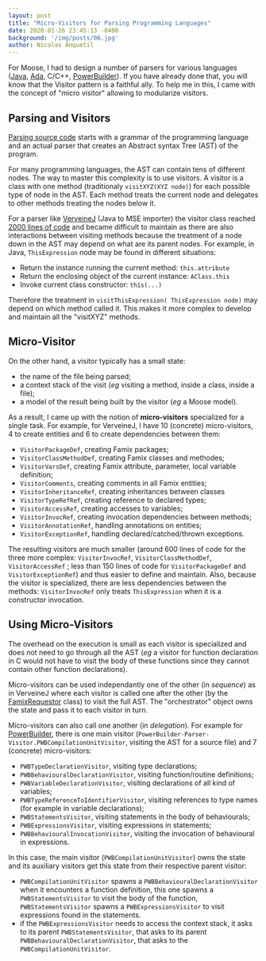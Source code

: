 ```yaml
---
layout: post
title: "Micro-Visitors for Parsing Programming Languages"
date: 2020-01-26 23:45:13 -0400
background: '/img/posts/06.jpg'
author: Nicolas Anquetil
---
```



For Moose, I had to design a number of parsers for various languages ([Java](https://github.com/NicolasAnquetil/VerveineJ),
[Ada](https://github.com/NicolasAnquetil/Ada2Famix),
C/C++,
[PowerBuilder](https://github.com/moosetechnology/PowerBuilderParser)).
If you have already done that, you will know that the Visitor pattern is a faithful ally.
To help me in this, I came with the concept of "micro visitor" allowing to modularize visitors.

## Parsing and Visitors

[Parsing source code](https://en.wikipedia.org/wiki/Parsing) starts with a  grammar of the programming language and an actual parser that creates an Abstract syntax Tree (AST) of the program.

For many programming languages, the AST can contain tens of different nodes.
The way to master this complexity is to use visitors.
A visitor is a class with one method (traditionaly `visitXYZ(XYZ node)`) for each possible type of node in the AST.
Each method treats the current node and delegates to other methods treating the nodes below it.

For a parser like [VerveineJ](https://github.com/NicolasAnquetil/VerveineJ) (Java to MSE importer) the visitor class reached [2000 lines of code](https://github.com/NicolasAnquetil/VerveineJ/blob/4adb83c61af9791fb140c7e636ca3aabca41ba71/src/eu/synectique/verveine/extractor/java/VerveineVisitor.java) and became difficult to maintain as there are also interactions between visiting methods because the treatment of a node down in the AST may depend on what are its parent nodes.
For example, in Java, `ThisExpression` node may be found in different situations:
- Return the instance running the current method: `this.attribute`
- Return the enclosing object of the current instance: `AClass.this`
- Invoke current class constructor: `this(...)`

Therefore the treatment in `visitThisExpression( ThisExpression node)` may depend on which method called it.
This makes it more complex to develop and maintain all the "visitXYZ" methods.

## Micro-Visitor

On the other hand, a visitor typically has a small state:
- the name of the file being parsed;
- a context stack of the visit (_eg_ visiting a method, inside a class, inside a file);
- a model of the result being built by the visitor (*eg* a Moose model).

As a result, I came up with the notion of **micro-visitors** specialized for a single task.
For example, for VerveineJ, I have 10 (concrete) micro-visitors, 4 to create entities and 6 to create dependencies between them:
- `VisitorPackageDef`, creating Famix packages;
- `VisitorClassMethodDef`, creating Famix classes and methodes;
- `VisitorVarsDef`, creating Famix attribute, parameter, local variable definition;
- `VisitorComments`, creating comments in all Famix entities;
- `VisitorInheritanceRef`, creating inheritances between classes
- `VisitorTypeRefRef`, creating reference to declared types;
- `VisitorAccessRef`, creating accesses to variables;
- `VisitorInvocRef`, creating invocation dependencies between methods;
- `VisitorAnnotationRef`, handling annotations on entities;
- `VisitorExceptionRef`, handling declared/catched/thrown exceptions.

The resulting visitors are much smaller (around 600 lines of code for the three more complex: `VisitorInvocRef`, `VisitorClassMethodDef`, `VisitorAccessRef` ; less than 150 lines of code for `VisitorPackageDef` and `VisitorExceptionRef`) and thus easier to define and maintain.
Also, because the visitor is specialized, there are less dependencies between the methods: `VisitorInvocRef` only treats `ThisExpression` when it is a constructor invocation.

## Using Micro-Visitors

The overhead on the execution is small as each visitor is specialized and does not need to go through all the AST (_eg_ a visitor for function declaration in C would not have to visit the body of these functions since they cannot contain other function declarations).

Micro-visitors can be used independantly one of the other (in _sequence_) as in VerveineJ where each visitor is called one after the other (by the [FamixRequestor](https://github.com/NicolasAnquetil/VerveineJ/blob/master/src/fr/inria/verveine/extractor/java/FamixRequestor.java) class) to visit the full AST.
The "orchestrator" object owns the state and pass it to each visitor in turn.

Micro-visitors can also call one another (in _delegation_).
For example for [PowerBuilder](https://github.com/moosetechnology/PowerBuilderParser), there is one main visitor (`PowerBuilder-Parser-Visitor.PWBCompilationUnitVisitor`, visiting the AST for a source file) and 7 (concrete) micro-visitors:
- `PWBTypeDeclarationVisitor`, visiting type declarations;
- `PWBBehaviouralDeclarationVisitor`, visiting function/routine definitions;
- `PWBVariableDeclarationVisitor`, visiting declarations of all kind of variables;
- `PWBTypeReferenceToIdentifierVisitor`, visiting references to type names (for example in variable declarations);
- `PWBStatementsVisitor`, visiting statements in the body of behaviourals;
- `PWBExpressionsVisitor`, visiting expressions in statements;
- `PWBBehaviouralInvocationVisitor`, visiting the invocation of behavioural in expressions.

In this case, the main visitor (`PWBCompilationUnitVisitor`) owns the state and its auxiliary visitors get this state from their respective parent visitor:
- `PWBCompilationUnitVisitor` spawns a `PWBBehaviouralDeclarationVisitor` when it encounters a function definition, this one spawns a `PWBStatementsVisitor` to visit the body of the function, `PWBStatementsVisitor` spawns a `PWBExpressionsVisitor` to visit expressions found in the statements.
- if the `PWBExpressionsVisitor` needs to access the context stack, it asks to its parent `PWBStatementsVisitor`, that asks to its parent `PWBBehaviouralDeclarationVisitor`, that asks to the `PWBCompilationUnitVisitor`.
